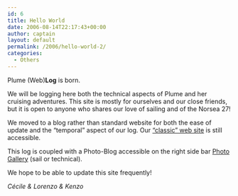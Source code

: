 ```yaml
---
id: 6
title: Hello World
date: 2006-08-14T22:17:43+00:00
author: captain
layout: default
permalink: /2006/hello-world-2/
categories:
  - Others
---
```

Plume (Web)**Log** is born.

We will be logging here both the technical aspects of Plume and her cruising
adventures. This site is mostly for ourselves and our close friends, but it is
open to anyone who shares our love of sailing and of the Norsea 27!

We moved to a blog rather than standard website for both the ease of update and
the &#8220;temporal&#8221; aspect of our log. Our
[&#8220;classic&#8221; web site](http://plume.flupes.org) is still accessible.

This log is coupled with a Photo-Blog accessible on the right side bar
[Photo Gallery](http://plume.flupes.org/gallery) (sail or technical).

We hope to be able to update this site frequently!

_Cécile & Lorenzo & Kenzo_
